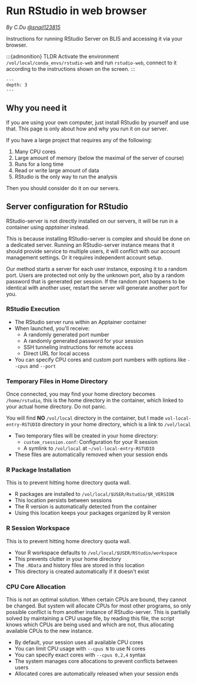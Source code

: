 # Run RStudio in web browser

*By C.Du [@snail123815](https://github.com/snail123815)*

Instructions for running RStudio Server on BLIS and accessing it via your browser.

:::{admonition} TLDR
Activate the environment `/vol/local/conda_envs/rstudio-web` and run `rstudio-web`, connect to it according to the instructions shown on the screen.
:::

```{contents}
---
depth: 3
---
```

## Why you need it

If you are using your own computer, just install RStudio by yourself and use that. This page is only about how and why you run it on our server.

If you have a large project that requires any of the following:

1. Many CPU cores
2. Large amount of memory (below the maximal of the server of course)
3. Runs for a long time
4. Read or write large amount of data
5. RStudio is the only way to run the analysis

Then you should consider do it on our servers.

## Server configuration for RStudio

RStudio-server is not directly installed on our servers, it will be run in a container using *apptainer* instead.

This is because installing RStudio-server is complex and should be done on a dedicated server. Running an RStudio-server instance means that it should provide service to multiple users, it will conflict with our account management settings. Or it requires independent account setup.

Our method starts a server for each user instance, exposing it to a random port. Users are protected not only by the unknown port, also by a random password that is generated per session. If the random port happens to be identical with another user, restart the server will generate another port for you.

### RStudio Execution

- The RStudio server runs within an Apptainer container
- When launched, you'll receive:
  - A randomly generated port number
  - A randomly generated password for your session
  - SSH tunneling instructions for remote access
  - Direct URL for local access
- You can specify CPU cores and custom port numbers with options like `--cpus` and `--port`

### Temporary Files in Home Directory

Once connected, you may find your home directory becomes `/home/rstudio`, this is the home directory in the container, which linked to your actual home directory. Do not panic.

You will find **NO** `/vol/local` directory in the container, but I made `vol-local-entry-RSTUDIO` directory in your home directory, which is a link to `/vol/local`

- Two temporary files will be created in your home directory:
  - `custom_rsession.conf`: Configuration for your R session
  - A symlink to `/vol/local` at `~/vol-local-entry-RSTUDIO`
- These files are automatically removed when your session ends

### R Package Installation

This is to prevent hitting home directory quota wall.

- R packages are installed to `/vol/local/$USER/Rstudio/$R_VERSION`
- This location persists between sessions
- The R version is automatically detected from the container
- Using this location keeps your packages organized by R version

### R Session Workspace

This is to prevent hitting home directory quota wall.

- Your R workspace defaults to `/vol/local/$USER/RStudio/workspace`
- This prevents clutter in your home directory
- The `.RData` and history files are stored in this location
- This directory is created automatically if it doesn't exist

### CPU Core Allocation

This is not an optimal solution. When certain CPUs are bound, they cannot be changed. But system will allocate CPUs for most other programs, so only possible conflict is from another instance of RStudio-server. This is partially solved by maintaining a CPU usage file, by reading this file, the script knows which CPUs are being used and which are not, thus allocating available CPUs to the new instance.

- By default, your session uses all available CPU cores
- You can limit CPU usage with `--cpus N` to use N cores
- You can specify exact cores with `--cpus 0,2,4` syntax
- The system manages core allocations to prevent conflicts between users
- Allocated cores are automatically released when your session ends
